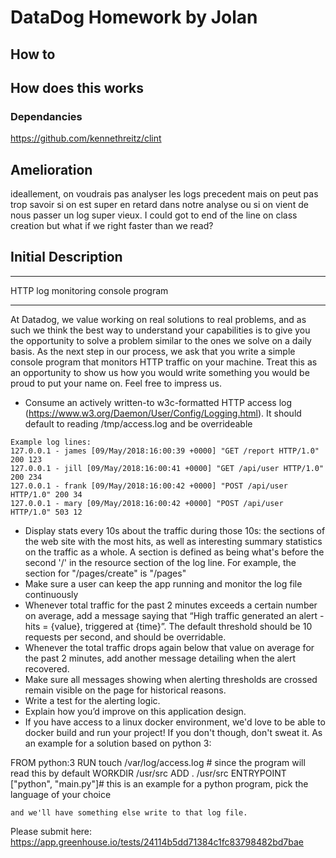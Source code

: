 # DataDog Homework by Jolan

## How to

## How does this works 
### Dependancies
https://github.com/kennethreitz/clint

## Amelioration
ideallement, on voudrais pas analyser les logs precedent mais on peut pas trop savoir si on est super en retard dans notre analyse ou si on vient de nous passer un log super vieux.
I could got to end of the line on class creation but what if we right faster than we read?


## Initial Description
***********************************
HTTP log monitoring console program
***********************************

At Datadog, we value working on real solutions to real problems, and as such we think the best way to understand your capabilities is to give you the opportunity to solve a problem similar to the ones we solve on a daily basis. As the next step in our process, we ask that you write a simple console program that monitors HTTP traffic on your machine. Treat this as an opportunity to show us how you would write something you would be proud to put your name on. Feel free to impress us.

- Consume an actively written-to w3c-formatted HTTP access log (https://www.w3.org/Daemon/User/Config/Logging.html). It should default to reading /tmp/access.log and be overrideable
```
Example log lines:
127.0.0.1 - james [09/May/2018:16:00:39 +0000] "GET /report HTTP/1.0" 200 123
127.0.0.1 - jill [09/May/2018:16:00:41 +0000] "GET /api/user HTTP/1.0" 200 234
127.0.0.1 - frank [09/May/2018:16:00:42 +0000] "POST /api/user HTTP/1.0" 200 34
127.0.0.1 - mary [09/May/2018:16:00:42 +0000] "POST /api/user HTTP/1.0" 503 12
```
 - Display stats every 10s about the traffic during those 10s: the sections of the web site with the most hits, as well as interesting summary statistics on the traffic as a whole. 
    A section is defined as being what's before the second '/' in the resource section of the log line. For example, the section for "/pages/create" is "/pages"
 - Make sure a user can keep the app running and monitor the log file continuously
 - Whenever total traffic for the past 2 minutes exceeds a certain number on average, add a message saying that “High traffic generated an alert - hits = {value}, triggered at {time}”. The default threshold should be 10 requests per second, and should be overridable.
 - Whenever the total traffic drops again below that value on average for the past 2 minutes, add another message detailing when the alert recovered.
  - Make sure all messages showing when alerting thresholds are crossed remain visible on the page for historical reasons.
  - Write a test for the alerting logic.
  - Explain how you’d improve on this application design.
  - If you have access to a linux docker environment, we'd love to be able to docker build and run your project! If you don't though, don't sweat it. As an example for a solution based on python 3:

FROM python:3
RUN touch /var/log/access.log  # since the program will read this by default
WORKDIR /usr/src
ADD . /usr/src
ENTRYPOINT ["python", "main.py"]# this is an example for a python program, pick the language of your choice

    and we'll have something else write to that log file.


Please submit here:
https://app.greenhouse.io/tests/24114b5dd71384c1fc83798482bd7bae